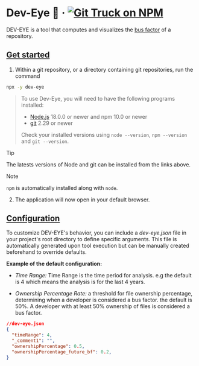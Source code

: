 # Dev-Eye 🚌 &middot; [![Git Truck on NPM](https://img.shields.io/npm/v/dev-eye)](https://www.npmjs.com/dev-eye)


DEV-EYE is a tool  that computes and visualizes the [bus factor](https://en.wikipedia.org/wiki/Bus_factor) of a repository.

<!-- Demo can be found <a href="https://youtu.be/5JvSoUYORfc">HERE</a>. -->


## [Get started](#get-started)

1. Within a git repository, or a directory containing git repositories, run the command

```bash
npx -y dev-eye
```

> To use Dev-Eye, you will need to have the following programs installed:
> - [Node.js](https://nodejs.org/en/) 18.0.0 or newer and npm 10.0 or newer
> - [git](https://git-scm.com/downloads) 2.29 or newer
> 
> Check your installed versions using `node --version`, `npm --version` and `git --version`. 

> [!TIP]
> The latests versions of Node and git can be installed from the links above. 

> [!Note]
> `npm` is automatically installed along with `node`.

2. The application will now open in your default browser.



## [Configuration](#configuration)

To customize DEV-EYE's behavior, you can include a *dev-eye.json* file in your project's root directory to define specific arguments. This file is automatically generated upon tool execution but can be manually created beforehand to override defaults.

**Example of the default configuration:**
- *Time Range:* Time Range is the time period for analysis. e.g the default is 4 which means the analysis is for the last 4 years.

- *Ownership Percentage Rate:* a threshold for file ownership percentage, determining when a developer is considered a bus factor. the default is 50%. A developer with at least 50% ownership of files is considered a bus factor.

```json
//dev-eye.json
{
  "timeRange": 4,
  "_comment1": "",
  "ownershipPercentage": 0.5,
  "ownershipPercentage_future_bf": 0.2,
}
```

<!-- ## Star History

[![Star History Chart](https://api.star-history.com/svg?repos=khazifire/dev-eye&type=Date)](https://star-history.com/#khazifire/dev-eye&Date) -->
